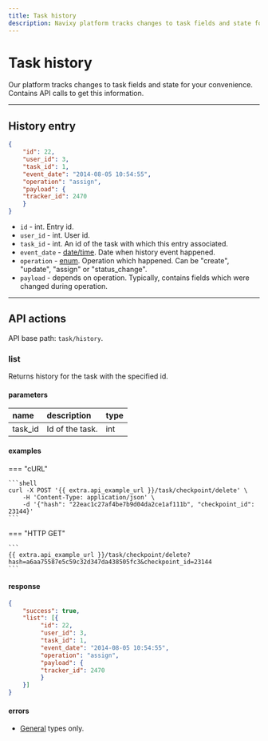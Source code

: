 ```yaml
---
title: Task history
description: Navixy platform tracks changes to task fields and state for your convenience. Contains API calls to get this information.
---
```


# Task history

Our platform tracks changes to task fields and state for your convenience. Contains API calls to get this information.

<hr>

## History entry

```json
{
    "id": 22,
    "user_id": 3,
    "task_id": 1,
    "event_date": "2014-08-05 10:54:55",
    "operation": "assign",
    "payload": {
    "tracker_id": 2470
    }
}
```

* `id` - int. Entry id.
* `user_id` - int. User id.
* `task_id` - int. An id of the task with which this entry associated.
* `event_date` - [date/time](../../../getting-started.md#data-types). Date when history event happened.
* `operation` - [enum](../../../getting-started.md#data-types). Operation which happened. Can be "create", "update", "assign" or "status_change".
* `payload` - depends on operation. Typically, contains fields which were changed during operation.

<hr>

## API actions

API base path: `task/history`.

### list

Returns history for the task with the specified id.

#### parameters

| name | description | type | 
| :--- | :--- | :--- |
| task_id | Id of the task. | int |

#### examples

=== "cURL"

    ```shell
    curl -X POST '{{ extra.api_example_url }}/task/checkpoint/delete' \
        -H 'Content-Type: application/json' \ 
        -d '{"hash": "22eac1c27af4be7b9d04da2ce1af111b", "checkpoint_id": 23144}'
    ```

=== "HTTP GET"

    ```
    {{ extra.api_example_url }}/task/checkpoint/delete?hash=a6aa75587e5c59c32d347da438505fc3&checkpoint_id=23144
    ```

#### response

```json
{
    "success": true,
    "list": [{
         "id": 22,
         "user_id": 3,
         "task_id": 1,
         "event_date": "2014-08-05 10:54:55",
         "operation": "assign",
         "payload": {
         "tracker_id": 2470
         }
    }]
}
```

#### errors

* [General](../../../getting-started.md#error-codes) types only.
